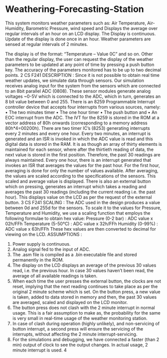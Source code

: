 # Weathering-Forecasting-Station
This system monitors weather parameters such as: Air Temperature, Air-Humidity, Barometric Pressure, wind speed and Displays the average over regular intervals of an hour on an LCD display. The Display is continuous. Update of the display is done once in an hour. Weather parameters are sensed at regular intervals of 2 minutes.

The display is of the format: “Temperature – Value 0C” and so on. Other than the regular display, the user can request the display of the weather parameters to be updated at any point of time by pressing a push button key. The accuracy of the parameters monitored has to be up to two decimal points.
2
CS F241
DESCRIPTION :
Since it is not possible to obtain real time weather updates, we simulate data through sensors. Our simulation receives analog input for the system from the sensors which are connected to an 8bit parallel ADC (0808). These sensor modules generate analog voltages ~0-5V which is connected to the ADC, which in turn, generates an 8 bit value between 0 and 255.
There is an 8259 Programmable Interrupt controller device that accepts four interrupts from various sources, namely:
• The two minutes timer
• The one hour timer
• The push button and
• An EOC interrupt from the ADC.
The IVT for the 8259 is stored in the ROM at a vector address of 80h onwards (corresponding to a memory address 80h*4=00200h). There are two timer IC’s (8253) generating interrupts every 2 minutes and every one hour.
Every two minutes, an interrupt is generated and an ISR is invoked in which the ADC value is read and this digital data is stored in the RAM. It is as though an array of thirty elements is maintained for each sensor, where after the thirtieth reading of data, the next value is stored in the first position. Therefore, the past 30 readings are always maintained.
Every one hour, there is an interrupt generated that invokes an ISR that averages the values for the past hour.
For the first hour, averaging is done for only the number of values available. After averaging, the values are scaled according to the specifications of the sensors. This scaled and average value is displayed.
There is also an external button which on pressing, generates an interrupt which takes a reading and averages the past 30 readings (including the current reading i.e. the past hour). This displays value on the LCD as per the request of the external button.
3
CS F241
SCALING :
The ADC used in the design produces a value between 0d and 255d for the sensors. To scale it to the values for Pressure, Temperature and Humidity, we use a scaling function that employs the following formulae to obtain hex value:
Pressure (0-2 bar) : ADC value x 02h/FFh
Temperature (5-50°C) : ADC value x 32h/FFh
Humidity (0-99%) : ADC value x 63h/FFh
These hex values are then converted to decimal for viewing on the LCD.
ASSUMPTIONS :
1. Power supply is continuous.
2. Analog signal fed to the input of ADC.
3. The .asm file is compiled as a .bin executable file and stored permanently in the ROM.
4. The display on the LCD displays an average of the previous 30 values read, i.e. the previous hour. In case 30 values haven’t been read, the average of all available readings is taken.
5. When each time the user presses the external button, the clocks are not reset, implying that the next reading continues to take place as per the original 2 minute scheme which is set. On the button press, a new value is taken, added to data stored in memory and then, the past 30 values are averaged, scaled and displayed on the LCD monitor.
6. The button press does not clash with the 2 minute interrupt in normal usage. This is a fair assumption to make as, the probability for the same is very small in real-time usage of the weather monitoring station.
7. In case of clash during operation (highly unlikely), and non-servicing of button interrupt, a second press will ensure the servicing of the interrupts, without affecting the 2 minute interrupt-servicing.
8. For the simulations and debugging, we have connected a faster (than 2 min) output of clock to see the output changes. In actual usage, 2 minute interrupt is used.
4
